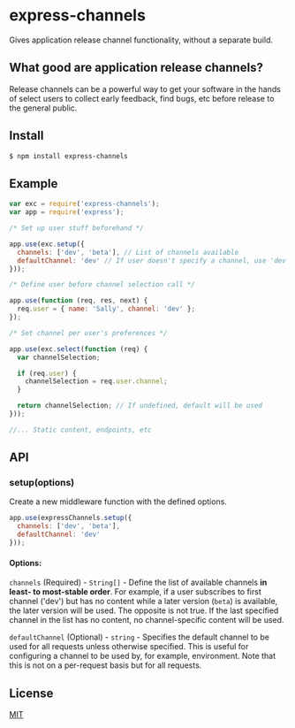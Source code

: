 # express-channels

Gives application release channel functionality, without a separate build.

## What good are application release channels?

Release channels can be a powerful way to get your software in the hands of select users to collect early feedback, find bugs, etc before release to the general public.

## Install

```sh
$ npm install express-channels
```

## Example

```javascript
var exc = require('express-channels');
var app = require('express'); 

/* Set up user stuff beforehand */

app.use(exc.setup({
  channels: ['dev', 'beta'], // List of channels available
  defaultChannel: 'dev' // If user doesn't specify a channel, use 'dev'
}));

/* Define user before channel selection call */

app.use(function (req, res, next) {
  req.user = { name: 'Sally', channel: 'dev' };
});

/* Set channel per user's preferences */

app.use(exc.select(function (req) {
  var channelSelection;

  if (req.user) {
    channelSelection = req.user.channel;
  }

  return channelSelection; // If undefined, default will be used
}));

//... Static content, endpoints, etc
```

## API

### setup(options)

Create a new middleware function with the defined options.

```javascript
app.use(expressChannels.setup({
  channels: ['dev', 'beta'],
  defaultChannel: 'dev'
}));
```

#### Options:

`channels` (Required) - `String[]` - Define the list of available channels **in least- to most-stable order**.  For example, if a user subscribes to first channel ('dev') but has no content while a later version (`beta`) is available, the later version will be used.  The opposite is not true.  If the last specified channel in the list has no content, no channel-specific content will be used.

`defaultChannel` (Optional) - `string` - Specifies the default channel to be used for all requests unless otherwise specified.  This is useful for configuring a channel to be used by, for example, environment.  Note that this is not on a per-request basis but for all requests.


## License

[MIT](LICENSE)

